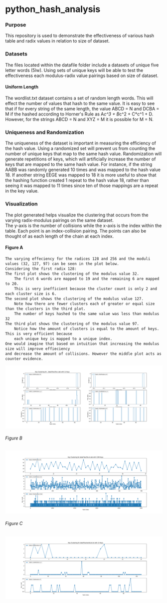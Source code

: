 # python_hash_analysis

### Purpose
This repository is used to demonstrate the effectiveness of various hash table and radix values in relation to size of dataset.

### Datasets
The files located within the datafile folder include a datasets of unique five letter words (5lw). 
Using sets of unique keys will be able to test the effectiveness each modulus-radix value pairings based on 
size of dataset.
#### Uniform Length
The wordlist.txt dataset contains a set of random length words. This will effect the number of values that hash to the same 
value. It is easy to see that if for every string of the same length, the value ABCD = N and DCBA = M if the hashed 
according to Horner's Rule as A*c^3 + B*c^2 + C*c^1 + D. 
However, for the strings ABCD = N and XYZ = M it is possible for M = N.   

### Uniqueness and Randomization
The uniqueness of the dataset is important in measuring the efficiency of the hash value. 
Using a randomized set will prevent us from counting the number of unique keys that map to the same hash value. 
Randomization will generate repetitions of keys, which will artificially increase the number of keys that are mapped to
the same hash value. For instance, if the string AABB was randomly generated 10 times and was mapped to the hash value 18. 
If another string EEGE was mapped to 18 it is more useful to show that the hashing function created 1 repeat to the hash 
value 18, rather than seeing it was mapped to 11 times since ten of those mappings are a repeat in the key value.


### Visualization
The plot generated helps visualize the clustering that occurs from the varying radix-modulus pairings on the same dataset.  
The y-axis is the number of collisions while the x-axis is the index within the table.
Each point is an index-collision pairing. The points can also be thought of as each
length of the chain at each index.

#### Figure A
	The varying effeciency for the radices 128 and 256 and the moduli values (32, 127, 97) can be seen in the plot below.
	Considering the first radix 128:
	The first plot shows the clustering of the modulus value 32. 
		The first 6 words are mapped to 19 and the remaining 6 are mapped to 20.
		This is very inefficient because the cluster count is only 2 and each cluster size is 6.
	The second plot shows the clustering of the modulus value 127.
		Note how there are fewer clusters each of greater or equal size than the clusters in the third plot.
		The number of keys hashed to the same value was less than modulus 32
	The third plot shows the clustering of the modulus value 97.
		Notice how the amount of clusters is equal to the amount of keys. This is very efficient because 
		each unique key is mapped to a unique index.
	One would imagine that based on intuition that increasing the modulus size will improve effieciency 
	and decrease the amount of collisions. However the middle plot acts as counter evidence.


![ alt text ](./plots/5lwsplot.png)


###### Figure B 
![ alt text ](./plots/5lw-m-plot.png)




###### Figure C
![alt text ](./plots/wordList.png)

